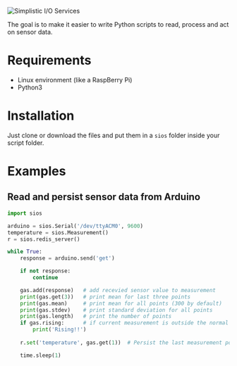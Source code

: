 ![Simplistic I/O Services](http://i.imgur.com/en6Orqb.png)

The goal is to make it easier to write Python scripts to read, process and act on sensor data.

# Requirements
* Linux environment (like a RaspBerry Pi)
* Python3

# Installation
Just clone or download the files and put them in a `sios` folder inside your script folder.

# Examples
## Read and persist sensor data from Arduino
```python
import sios

arduino = sios.Serial('/dev/ttyACM0', 9600)
temperature = sios.Measurement()
r = sios.redis_server()

while True:
    response = arduino.send('get')

    if not response:
        continue

    gas.add(response)   # add recevied sensor value to measurement
    print(gas.get(3))   # print mean for last three points
    print(gas.mean)     # print mean for all points (300 by default)
    print(gas.stdev)    # print standard deviation for all points
    print(gas.length)   # print the number of points
    if gas.rising:      # if current measurement is outside the normal distribution (3 sigma)
        print('Rising!!')
        
    r.set('temperature', gas.get(1))  # Persist the last measurement point in Redis

    time.sleep(1)
```
